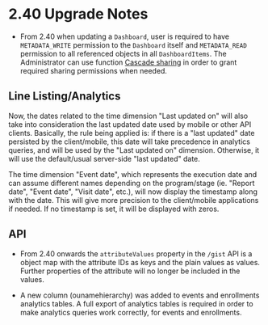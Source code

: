 # 2.40 Upgrade Notes

- From 2.40 when updating a `Dashboard`, user is required to have `METADATA_WRITE` permission to the `Dashboard` itself and `METADATA_READ` permission to all referenced objects in all `DashboardItems`. The Administrator can use function [Cascade sharing](https://docs.dhis2.org/en/use/user-guides/dhis-core-version-master/analysing-data/dashboards.html#cascade-sharing-of-visualizations-on-the-dashboard) in order to grant required sharing permissions when needed. 


## Line Listing/Analytics

Now, the dates related to the time dimension "Last updated on" will also take into consideration the last updated date used by mobile or other API clients. Basically, the rule being applied is: if there is a "last updated" date persisted by the client/mobile, this date will take precedence in analytics queries, and will be used by the "Last updated on" dimension. Otherwise, it will use the default/usual server-side "last updated" date.

The time dimension "Event date", which represents the execution date and can assume different names depending on the program/stage (ie. "Report date", "Event date", "Visit date", etc.), will now display the timestamp along with the date. This will give more precision to the client/mobile applications if needed. If no timestamp is set, it will be displayed with zeros.


## API

- From 2.40 onwards the `attributeValues` property in the `/gist` API is a object map with the attribute IDs as keys and the plain values as values. Further properties of the attribute will no longer be included in the values.

- A new column (ounamehierarchy) was added to events and enrollments analytics tables. A full export of analytics tables is required in order to make analytics queries work correctly, for events and enrollments.
